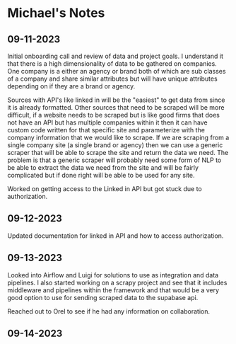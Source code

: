 # Michael's Notes

## 09-11-2023

Initial onboarding call and review of data and project goals. I understand it that there is a high dimensionality of data to be gathered on companies. One company is a either an agency or brand both of which are sub classes of a company and share similar attributes but will have unique attributes depending on if they are a brand or agency.

Sources with API's like linked in will be the "easiest" to get data from since it is already formatted. Other sources that need to be scraped will be more difficult, if a website needs to be scraped but is like good firms that does not have an API but has multiple companies within it then it can have custom code written for that specific site and parameterize with the company information that we would like to scrape. If we are scraping from a single company site (a single brand or agency) then we can use a generic scraper that will be able to scrape the site and return the data we need. The problem is that a generic scraper will probably need some form of NLP to be able to extract the data we need from the site and will be fairly complicated but if done right will be able to be used for any site.

Worked on getting access to the Linked in API but got stuck due to authorization.

## 09-12-2023

Updated documentation for linked in API and how to access authorization.

## 09-13-2023

Looked into Airflow and Luigi for solutions to use as integration and data pipelines. I also started working on a scrapy project and see that it includes middleware and pipelines within the framework and that would be a very good option to use for sending scraped data to the supabase api.

Reached out to Orel to see if he had any information on collaboration.

## 09-14-2023
